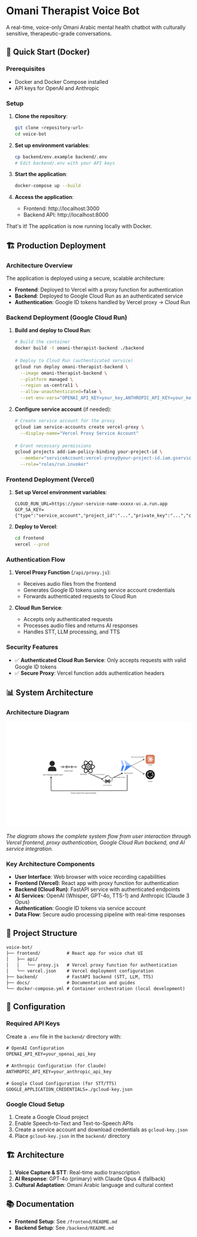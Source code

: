# Omani Therapist Voice Bot

A real-time, voice-only Omani Arabic mental health chatbot with culturally sensitive, therapeutic-grade conversations.

## 🚀 Quick Start (Docker)

### Prerequisites
- Docker and Docker Compose installed
- API keys for OpenAI and Anthropic

### Setup

1. **Clone the repository**:
   ```bash
   git clone <repository-url>
   cd voice-bot
   ```

2. **Set up environment variables**:
   ```bash
   cp backend/env.example backend/.env
   # Edit backend/.env with your API keys
   ```

3. **Start the application**:
   ```bash
   docker-compose up --build
   ```

4. **Access the application**:
   - Frontend: http://localhost:3000
   - Backend API: http://localhost:8000

That's it! The application is now running locally with Docker.

## 🏗️ Production Deployment

### Architecture Overview

The application is deployed using a secure, scalable architecture:

- **Frontend**: Deployed to Vercel with a proxy function for authentication
- **Backend**: Deployed to Google Cloud Run as an authenticated service
- **Authentication**: Google ID tokens handled by Vercel proxy → Cloud Run

### Backend Deployment (Google Cloud Run)

1. **Build and deploy to Cloud Run**:
   ```bash
   # Build the container
   docker build -t omani-therapist-backend ./backend
   
   # Deploy to Cloud Run (authenticated service)
   gcloud run deploy omani-therapist-backend \
     --image omani-therapist-backend \
     --platform managed \
     --region us-central1 \
     --allow-unauthenticated=false \
     --set-env-vars="OPENAI_API_KEY=your_key,ANTHROPIC_API_KEY=your_key"
   ```

2. **Configure service account** (if needed):
   ```bash
   # Create service account for the proxy
   gcloud iam service-accounts create vercel-proxy \
     --display-name="Vercel Proxy Service Account"
   
   # Grant necessary permissions
   gcloud projects add-iam-policy-binding your-project-id \
     --member="serviceAccount:vercel-proxy@your-project-id.iam.gserviceaccount.com" \
     --role="roles/run.invoker"
   ```

### Frontend Deployment (Vercel)

1. **Set up Vercel environment variables**:
   ```env
   CLOUD_RUN_URL=https://your-service-name-xxxxx-uc.a.run.app
   GCP_SA_KEY={"type":"service_account","project_id":"...","private_key":"...","client_email":"..."}
   ```

2. **Deploy to Vercel**:
   ```bash
   cd frontend
   vercel --prod
   ```

### Authentication Flow

1. **Vercel Proxy Function** (`/api/proxy.js`):
   - Receives audio files from the frontend
   - Generates Google ID tokens using service account credentials
   - Forwards authenticated requests to Cloud Run

2. **Cloud Run Service**:
   - Accepts only authenticated requests
   - Processes audio files and returns AI responses
   - Handles STT, LLM processing, and TTS

### Security Features

- ✅ **Authenticated Cloud Run Service**: Only accepts requests with valid Google ID tokens
- ✅ **Secure Proxy**: Vercel function adds authentication headers


## 📊 System Architecture

### Architecture Diagram

![System Architecture](./Architecture%20diagram.png)

*The diagram shows the complete system flow from user interaction through Vercel frontend, proxy authentication, Google Cloud Run backend, and AI service integration.*

### Key Architecture Components

- **User Interface**: Web browser with voice recording capabilities
- **Frontend (Vercel)**: React app with proxy function for authentication
- **Backend (Cloud Run)**: FastAPI service with authenticated endpoints
- **AI Services**: OpenAI (Whisper, GPT-4o, TTS-1) and Anthropic (Claude 3 Opus)
- **Authentication**: Google ID tokens via service account
- **Data Flow**: Secure audio processing pipeline with real-time responses

## 📁 Project Structure

```
voice-bot/
├── frontend/          # React app for voice chat UI
│   ├── api/
│   │   └── proxy.js   # Vercel proxy function for authentication
│   └── vercel.json    # Vercel deployment configuration
├── backend/           # FastAPI backend (STT, LLM, TTS)
├── docs/              # Documentation and guides
└── docker-compose.yml # Container orchestration (local development)
```

## 🔧 Configuration

### Required API Keys

Create a `.env` file in the `backend/` directory with:

```env
# OpenAI Configuration
OPENAI_API_KEY=your_openai_api_key

# Anthropic Configuration (for Claude)
ANTHROPIC_API_KEY=your_anthropic_api_key

# Google Cloud Configuration (for STT/TTS)
GOOGLE_APPLICATION_CREDENTIALS=./gcloud-key.json
```

### Google Cloud Setup

1. Create a Google Cloud project
2. Enable Speech-to-Text and Text-to-Speech APIs
3. Create a service account and download credentials as `gcloud-key.json`
4. Place `gcloud-key.json` in the `backend/` directory

## 🏗️ Architecture

1. **Voice Capture & STT**: Real-time audio transcription
2. **AI Response**: GPT-4o (primary) with Claude Opus 4 (fallback)
3. **Cultural Adaptation**: Omani Arabic language and cultural context

## 📚 Documentation

- **Frontend Setup**: See `/frontend/README.md`
- **Backend Setup**: See `/backend/README.md`
